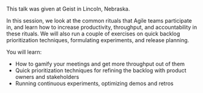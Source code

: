 This talk was given at Geist in Lincoln, Nebraska.

In this session, we look at the common rituals that Agile teams participate in, and learn how to increase productivity, throughput, and accountability in these rituals. We will also run a couple of exercises on quick backlog prioritization techniques, formulating experiments, and release planning.

You will learn:
* How to gamify your meetings and get more throughput out of them
* Quick prioritization techniques for refining the backlog with product owners and stakeholders
* Running continuous experiments, optimizing demos and retros
